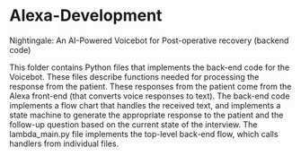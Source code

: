 # Alexa-Development
Nightingale: An AI-Powered Voicebot for Post-operative recovery (backend code)

This folder contains Python files that implements the back-end code for the Voicebot.
These files describe functions needed for processing the response from the patient.
These responses from the patient come from the Alexa front-end (that converts voice responses to text).
The back-end code implements a flow chart that handles the received text, and implements a state machine to generate 
the appropriate response to the patient and the follow-up question based on the current state of the interview.
The lambda_main.py file implements the top-level back-end flow, which calls handlers from individual files.
